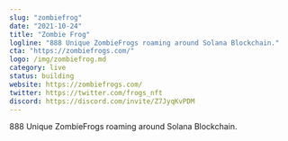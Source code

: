 ```yaml
---
slug: "zombiefrog"
date: "2021-10-24"
title: "Zombie Frog"
logline: "888 Unique ZombieFrogs roaming around Solana Blockchain."
cta: "https://zombiefrogs.com/"
logo: /img/zombiefrog.md
category: live
status: building
website: https://zombiefrogs.com/
twitter: https://twitter.com/frogs_nft
discord: https://discord.com/invite/Z7JyqKvPDM
---
```


888 Unique ZombieFrogs roaming around Solana Blockchain.
